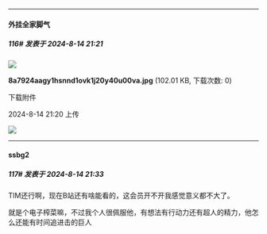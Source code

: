 ﻿
*****

####  外挂全家脚气  
##### 116#       发表于 2024-8-14 21:21

<img src="https://img.saraba1st.com/forum/202408/14/212031yllrgt20cz90ghlv.jpg" referrerpolicy="no-referrer">

<strong>8a7924aagy1hsnnd1ovk1j20y40u00va.jpg</strong> (102.01 KB, 下载次数: 0)

下载附件

2024-8-14 21:20 上传

<img src="https://static.saraba1st.com/image/smiley/face2017/024.png" referrerpolicy="no-referrer">


*****

####  ssbg2  
##### 117#       发表于 2024-8-14 21:33

TIM还行啊，现在B站还有啥能看的，这会员开不开我感觉意义都不大了。

就是个电子榨菜嘛，不过我个人很佩服他，有想法有行动力还有超人的精力，他怎么还能有时间追进击的巨人

